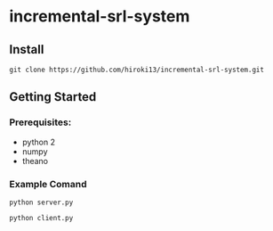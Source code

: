 # incremental-srl-system

## Install
```
git clone https://github.com/hiroki13/incremental-srl-system.git
```

## Getting Started
### Prerequisites:
* python 2
* numpy
* theano

### Example Comand
```
python server.py
```

```
python client.py
```
